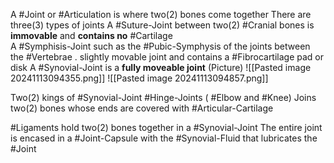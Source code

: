 A #Joint or #Articulation is where two(2) bones come together
There are three(3) types of joints
	A #Suture-Joint between two(2) #Cranial bones is **immovable** and **contains no** #Cartilage  
	A #Symphisis-Joint such as the #Pubic-Symphysis of the joints between the #Vertebrae .
		slightly movable joint and contains a #Fibrocartilage pad or disk
	A #Synovial-Joint is a **fully moveable joint**
	(Picture)
		![[Pasted image 20241113094355.png]]
		![[Pasted image 20241113094857.png]]

Two(2) kings of #Synovial-Joint 
	#Hinge-Joints ( #Elbow and #Knee)
	Joins two(2) bones whose ends are covered with #Articular-Cartilage

#Ligaments hold two(2) bones together in a #Synovial-Joint 
	The entire joint is encased in a #Joint-Capsule with the #Synovial-Fluid that lubricates the #Joint 




















